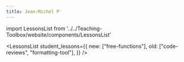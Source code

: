 ```yaml
---
title: Jean-Michel P
---
```

import LessonsList from '../../Teaching-Toolbox/website/components/LessonsList'

<LessonsList
  student_lessons={{
    new: ["free-functions"],
    old: ["code-reviews", "formatting-tool"],
  }}
/>
